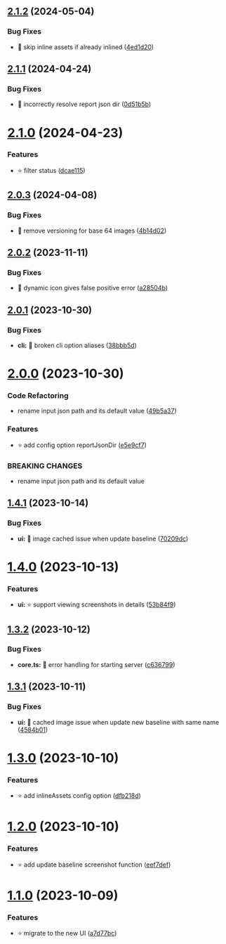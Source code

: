 ## [2.1.2](https://github.com/kien-ht/cypress-image-diff-html-report/compare/v2.1.1...v2.1.2) (2024-05-04)


### Bug Fixes

* 🐞 skip inline assets if already inlined ([4ed1d20](https://github.com/kien-ht/cypress-image-diff-html-report/commit/4ed1d207015e24351318714d681a2464b20529a6))

## [2.1.1](https://github.com/kien-ht/cypress-image-diff-html-report/compare/v2.1.0...v2.1.1) (2024-04-24)


### Bug Fixes

* 🐞 incorrectly resolve report json dir ([0d51b5b](https://github.com/kien-ht/cypress-image-diff-html-report/commit/0d51b5baa99949fbf08dc27a72224c7613100c66))

# [2.1.0](https://github.com/kien-ht/cypress-image-diff-html-report/compare/v2.0.3...v2.1.0) (2024-04-23)


### Features

* ⭐ filter status ([dcae115](https://github.com/kien-ht/cypress-image-diff-html-report/commit/dcae11574c4973917c72cca709f3fa79be48f799))

## [2.0.3](https://github.com/kien-ht/cypress-image-diff-html-report/compare/v2.0.2...v2.0.3) (2024-04-08)


### Bug Fixes

* 🐞 remove versioning for base 64 images ([4b14d02](https://github.com/kien-ht/cypress-image-diff-html-report/commit/4b14d02db56a32475280afdb52aec89f24a159f6))

## [2.0.2](https://github.com/kien-ht/cypress-image-diff-html-report/compare/v2.0.1...v2.0.2) (2023-11-11)


### Bug Fixes

* 🐞 dynamic icon gives false positive error ([a28504b](https://github.com/kien-ht/cypress-image-diff-html-report/commit/a28504baec9acfd16cfd4a9193c4e25959485020))

## [2.0.1](https://github.com/kien-ht/cypress-image-diff-html-report/compare/v2.0.0...v2.0.1) (2023-10-30)


### Bug Fixes

* **cli:** 🐞 broken cli option aliases ([38bbb5d](https://github.com/kien-ht/cypress-image-diff-html-report/commit/38bbb5dee70b9a77336b47368705e94904f91a39))

# [2.0.0](https://github.com/kien-ht/cypress-image-diff-html-report/compare/v1.4.1...v2.0.0) (2023-10-30)


### Code Refactoring

* rename input json path and its default value ([49b5a37](https://github.com/kien-ht/cypress-image-diff-html-report/commit/49b5a37d3cd91bc1e7fa2b14f82304b736f66a30))


### Features

* ⭐ add config option reportJsonDir ([e5e9cf7](https://github.com/kien-ht/cypress-image-diff-html-report/commit/e5e9cf72891085c9a33ad205028c77fd8ffc668c))


### BREAKING CHANGES

* rename input json path and its default value

## [1.4.1](https://github.com/kien-ht/cypress-image-diff-html-report/compare/v1.4.0...v1.4.1) (2023-10-14)


### Bug Fixes

* **ui:** 🐞 image cached issue when update baseline ([70209dc](https://github.com/kien-ht/cypress-image-diff-html-report/commit/70209dcda404573d9de9e6900f17308d319cd230))

# [1.4.0](https://github.com/kien-ht/cypress-image-diff-html-report/compare/v1.3.2...v1.4.0) (2023-10-13)


### Features

* **ui:** ⭐ support viewing screenshots in details ([53b84f9](https://github.com/kien-ht/cypress-image-diff-html-report/commit/53b84f94bd98241c101a84391a1040d5311775fc))

## [1.3.2](https://github.com/kien-ht/cypress-image-diff-html-report/compare/v1.3.1...v1.3.2) (2023-10-12)


### Bug Fixes

* **core.ts:** 🐞 error handling for starting server ([c636799](https://github.com/kien-ht/cypress-image-diff-html-report/commit/c6367995fe8c3e91a012d2ccc7f7d038a9d445ce))

## [1.3.1](https://github.com/kien-ht/cypress-image-diff-html-report/compare/v1.3.0...v1.3.1) (2023-10-11)


### Bug Fixes

* **ui:** 🐞 cached image issue when update new baseline with same name ([4584b01](https://github.com/kien-ht/cypress-image-diff-html-report/commit/4584b01fbe066542aec6cecc063396765762e6c8))

# [1.3.0](https://github.com/kien-ht/cypress-image-diff-html-report/compare/v1.2.0...v1.3.0) (2023-10-10)


### Features

* ⭐ add inlineAssets config option ([dfb218d](https://github.com/kien-ht/cypress-image-diff-html-report/commit/dfb218d0a4f99b07cab62bda82df50219f14f1ee))

# [1.2.0](https://github.com/kien-ht/cypress-image-diff-html-report/compare/v1.1.0...v1.2.0) (2023-10-10)


### Features

* ⭐ add update baseline screenshot function ([eef7def](https://github.com/kien-ht/cypress-image-diff-html-report/commit/eef7defb6409694ca8c486d53cd508f39293b399))

# [1.1.0](https://github.com/kien-ht/cypress-image-diff-html-report/compare/v1.0.1...v1.1.0) (2023-10-09)


### Features

* ⭐ migrate to the new UI ([a7d77bc](https://github.com/kien-ht/cypress-image-diff-html-report/commit/a7d77bc64473b3220dace8d3afe8e8a335f43fa9))
